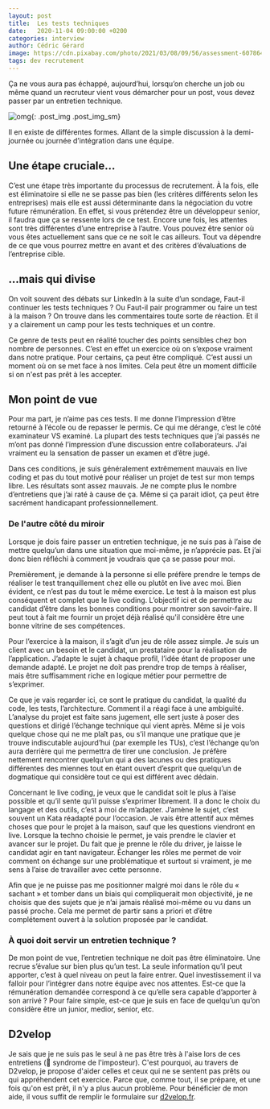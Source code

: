 ```yaml
---
layout: post
title:  Les tests techniques
date:   2020-11-04 09:00:00 +0200
categories: interview
author: Cédric Gérard
image: https://cdn.pixabay.com/photo/2021/03/08/09/56/assessment-6078645_1280.png
tags: dev recrutement
---
```


Ça ne vous aura pas échappé, aujourd’hui, lorsqu’on cherche un job ou même quand un recruteur vient vous démarcher pour un post, vous devez passer par un entretien technique.

![omg](https://media.giphy.com/media/LfGGW219qNzLP6IzTA/giphy.gif){: .post_img .post_img_sm}

Il en existe de différentes formes. Allant de la simple discussion à la demi-journée ou journée d’intégration dans une équipe.

## Une étape cruciale...

C’est une étape très importante du processus de recrutement. À la fois, elle est éliminatoire si elle ne se passe pas bien (les critères différents selon les entreprises) mais elle est aussi déterminante dans la négociation du votre future rémunération. En effet, si vous prétendez être un développeur senior, il faudra que ça se ressente lors de ce test. Encore une fois, les attentes sont très différentes d’une entreprise à l’autre. Vous pouvez être senior où vous êtes actuellement sans que ce ne soit le cas ailleurs. Tout va dépendre de ce que vous pourrez mettre en avant et des critères d’évaluations de l’entreprise cible.

## ...mais qui divise

On voit souvent des débats sur LinkedIn à la suite d’un sondage, Faut-il continuer les tests techniques ? Ou Faut-il pair programmer ou faire un test à la maison ? On trouve dans les commentaires toute sorte de réaction. Et il y a clairement un camp pour les tests techniques et un contre.

Ce genre de tests peut en réalité toucher des points sensibles chez bon nombre de personnes. C’est en effet un exercice où on s’expose vraiment dans notre pratique. Pour certains, ça peut être compliqué. C’est aussi un moment où on se met face à nos limites. Cela peut être un moment difficile si on n'est pas prêt à les accepter.

## Mon point de vue

Pour ma part, je n’aime pas ces tests. Il me donne l’impression d’être retourné à l’école ou de repasser le permis. Ce qui me dérange, c’est le côté examinateur VS examiné. La plupart des tests techniques que j’ai passés ne m’ont pas donné l’impression d’une discussion entre collaborateurs. J’ai vraiment eu la sensation de passer un examen et d’être jugé.

Dans ces conditions, je suis généralement extrêmement mauvais en live coding et pas du tout motivé pour réaliser un projet de test sur mon temps libre. Les résultats sont assez mauvais. Je ne compte plus le nombre d’entretiens que j’ai raté à cause de ça. Même si ça parait idiot, ça peut être sacrément handicapant professionnellement.

### De l'autre côté du miroir

Lorsque je dois faire passer un entretien technique, je ne suis pas à l’aise de mettre quelqu’un dans une situation que moi-même, je n’apprécie pas. Et j’ai donc bien réfléchi à comment je voudrais que ça se passe pour moi.

Premièrement, je demande à la personne si elle préfère prendre le temps de réaliser le test tranquillement chez elle ou plutôt en live avec moi. Bien évident, ce n’est pas du tout le même exercice. Le test à la maison est plus conséquent et complet que le live coding. L’objectif ici et de permettre au candidat d’être dans les bonnes conditions pour montrer son savoir-faire. Il peut tout à fait me fournir un projet déjà réalisé qu'il considère être une bonne vitrine de ses compétences.

Pour l’exercice à la maison, il s’agit d’un jeu de rôle assez simple. Je suis un client avec un besoin et le candidat, un prestataire pour la réalisation de l’application. J’adapte le sujet à chaque profil, l’idée étant de proposer une demande adapté. Le projet ne doit pas prendre trop de temps à réaliser, mais être suffisamment riche en logique métier pour permettre de s’exprimer.

Ce que je vais regarder ici, ce sont le pratique du candidat, la qualité du code, les tests, l’architecture. Comment il a réagi face à une ambiguïté. L’analyse du projet est faite sans jugement, elle sert juste à poser des questions et dirigé l’échange technique qui vient après. Même si je vois quelque chose qui ne me plaît pas, ou s’il manque une pratique que je trouve indiscutable aujourd’hui (par exemple les TUs), c’est l’échange qu’on aura derrière qui me permettra de tirer une conclusion. Je préfère nettement rencontrer quelqu’un qui a des lacunes ou des pratiques différentes des miennes tout en étant ouvert d’esprit que quelqu’un de dogmatique qui considère tout ce qui est différent avec dédain.

Concernant le live coding, je veux que le candidat soit le plus à l’aise possible et qu’il sente qu’il puisse s’exprimer librement. Il a donc le choix du langage et des outils, c’est à moi de m’adapter. J’amène le sujet, c’est souvent un Kata réadapté pour l’occasion. Je vais être attentif aux mêmes choses que pour le projet à la maison, sauf que les questions viendront en live. Lorsque la techno choisie le permet, je vais prendre le clavier et avancer sur le projet. Du fait que je prenne le rôle du driver, je laisse le candidat agir en tant navigateur. Échanger les rôles me permet de voir comment on échange sur une problématique et surtout si vraiment, je me sens à l’aise de travailler avec cette personne.

Afin que je ne puisse pas me positionner malgré moi dans le rôle du « sachant » et tomber dans un biais qui compliquerait mon objectivité, je ne choisis que des sujets que je n’ai jamais réalisé moi-même ou vu dans un passé proche. Cela me permet de partir sans a priori et d’être complétement ouvert à la solution proposée par le candidat.

### À quoi doit servir un entretien technique ?

De mon point de vue, l’entretien technique ne doit pas être éliminatoire. Une recrue s’évalue sur bien plus qu’un test. La seule information qu’il peut apporter, c’est à quel niveau on peut la faire entrer. Quel investissement il va falloir pour l’intégrer dans notre équipe avec nos attentes. Est-ce que la rémunération demandée correspond à ce qu’elle sera capable d’apporter à son arrivé ? Pour faire simple, est-ce que je suis en face de quelqu’un qu’on considère être un junior, medior, senior, etc.

## D2velop 

Je sais que je ne suis pas le seul à ne pas être très à l'aise lors de ces entretiens (👋 syndrome de l'imposteur). C'est pourquoi, au travers de D2velop, je propose d'aider celles et ceux qui ne se sentent pas prêts ou qui appréhendent cet exercice. Parce que, comme tout, il se prépare, et une fois qu'on est prêt, il n'y a plus aucun problème. Pour bénéficier de mon aide, il vous suffit de remplir le formulaire sur [d2velop.fr](https://d2velop.fr/#subscribe).
